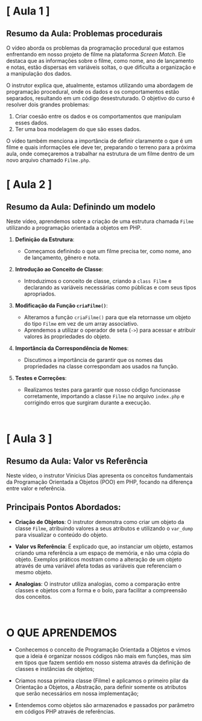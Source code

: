 # [ Aula 1 ]
## Resumo da Aula: Problemas procedurais

O vídeo aborda os problemas da programação procedural que estamos enfrentando em nosso projeto de filme na plataforma *Screen Match*. Ele destaca que as informações sobre o filme, como nome, ano de lançamento e notas, estão dispersas em variáveis soltas, o que dificulta a organização e a manipulação dos dados.

O instrutor explica que, atualmente, estamos utilizando uma abordagem de programação procedural, onde os dados e os comportamentos estão separados, resultando em um código desestruturado. O objetivo do curso é resolver dois grandes problemas:

1. Criar coesão entre os dados e os comportamentos que manipulam esses dados.
2. Ter uma boa modelagem do que são esses dados.

O vídeo também menciona a importância de definir claramente o que é um filme e quais informações ele deve ter, preparando o terreno para a próxima aula, onde começaremos a trabalhar na estrutura de um filme dentro de um novo arquivo chamado `Filme.php`.
<br>

# [ Aula 2 ]
## Resumo da Aula: Definindo um modelo

Neste vídeo, aprendemos sobre a criação de uma estrutura chamada `Filme` utilizando a programação orientada a objetos em PHP. 

1. **Definição da Estrutura**:
   - Começamos definindo o que um filme precisa ter, como nome, ano de lançamento, gênero e nota.

2. **Introdução ao Conceito de Classe**:
   - Introduzimos o conceito de classe, criando a `class Filme` e declarando as variáveis necessárias como públicas e com seus tipos apropriados.

3. **Modificação da Função `criaFilme()`**:
   - Alteramos a função `criaFilme()` para que ela retornasse um objeto do tipo `Filme` em vez de um array associativo.
   - Aprendemos a utilizar o operador de seta (`->`) para acessar e atribuir valores às propriedades do objeto.

4. **Importância da Correspondência de Nomes**:
   - Discutimos a importância de garantir que os nomes das propriedades na classe correspondam aos usados na função.

5. **Testes e Correções**:
   - Realizamos testes para garantir que nosso código funcionasse corretamente, importando a classe `Filme` no arquivo `index.php` e corrigindo erros que surgiram durante a execução.
<br>

# [ Aula 3 ]
## Resumo da Aula: Valor vs Referência

Neste vídeo, o instrutor Vinicius Dias apresenta os conceitos fundamentais da Programação Orientada a Objetos (POO) em PHP, focando na diferença entre valor e referência. 

## Principais Pontos Abordados:

- **Criação de Objetos**: O instrutor demonstra como criar um objeto da classe `Filme`, atribuindo valores a seus atributos e utilizando o `var_dump` para visualizar o conteúdo do objeto.

- **Valor vs Referência**: É explicado que, ao instanciar um objeto, estamos criando uma referência a um espaço de memória, e não uma cópia do objeto. Exemplos práticos mostram como a alteração de um objeto através de uma variável afeta todas as variáveis que referenciam o mesmo objeto.

- **Analogias**: O instrutor utiliza analogias, como a comparação entre classes e objetos com a forma e o bolo, para facilitar a compreensão dos conceitos.
<br>

# O QUE APRENDEMOS

- Conhecemos o conceito de Programação Orientada a Objetos e vimos que a ideia é organizar nossos códigos não mais em funções, mas sim em tipos que fazem sentido em nosso sistema através da definição de classes e instâncias de objetos;

- Criamos nossa primeira classe (Filme) e aplicamos o primeiro pilar da Orientação a Objetos, a Abstração, para definir somente os atributos que serão necessários em nossa implementação;

- Entendemos como objetos são armazenados e passados por parâmetro em códigos PHP através de referências.